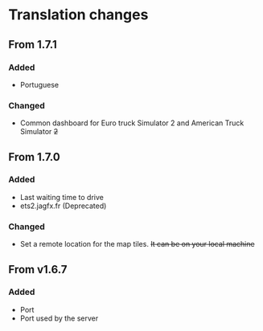 # Translation changes

## From 1.7.1

### Added

- Portuguese

### Changed

- Common dashboard for Euro truck Simulator 2 and American Truck Simulator ~~2~~

## From 1.7.0

### Added

- Last waiting time to drive
- ets2.jagfx.fr (Deprecated)

### Changed

- Set a remote location for the map tiles. ~~It can be on your local machine~~

## From v1.6.7

### Added

- Port
- Port used by the server